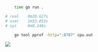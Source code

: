 ```sh
	time go run .

# real    0m20.627s
# user    1m53.853s
# sys     0m0.240s

	go tool pprof -http=":8787" cpu.out

```

<img src="21.png">